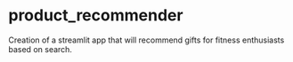 # product_recommender
Creation of a streamlit app that will recommend gifts for fitness enthusiasts based on search.
